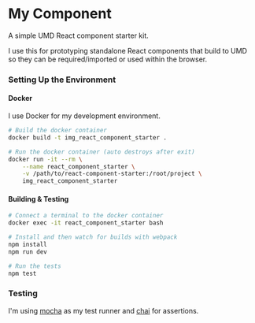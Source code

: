 # My Component

A simple UMD React component starter kit.

I use this for prototyping standalone React components that build to UMD so they can be required/imported or used within the browser.



### Setting Up the Environment

#### Docker

I use Docker for my development environment.

~~~sh
# Build the docker container
docker build -t img_react_component_starter .

# Run the docker container (auto destroys after exit)
docker run -it --rm \
    --name react_component_starter \
    -v /path/to/react-component-starter:/root/project \
    img_react_component_starter

~~~



#### Building & Testing

~~~sh
# Connect a terminal to the docker container
docker exec -it react_component_starter bash

# Install and then watch for builds with webpack
npm install
npm run dev

# Run the tests
npm test
~~~



### Testing

I'm using [mocha](https://github.com/mochajs/mocha) as my test runner and [chai](https://github.com/chaijs/chai) for assertions.
